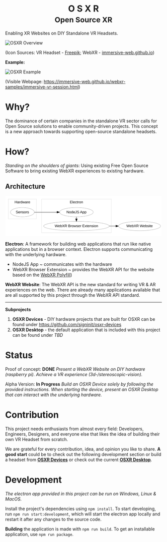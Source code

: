 <h1 align="center"> O S X R  <br>  <small>Open Source XR</small></h1>

Enabling XR Websites on DIY Standalone VR Headsets.

![OSXR Overview](https://i.imgur.com/XKnwLGV.png)

(Icon Sources: VR Headset - <a href="https://www.freepik.com" title="Freepik">Freepik</a>; WebXR - <a href="https://immersive-web.github.io/" title="immersive-web.github.io">immersive-web.github.io</a>)

**Example:**

![OSXR Example](https://i.imgur.com/6iRrQYr.png)

(Visible Webpage: https://immersive-web.github.io/webxr-samples/immersive-vr-session.html)


# Why?

The dominance of certain companies in the standalone VR sector calls for Open Source solutions to enable community-driven projects. This concept is a new approach towards supporting open-source standalone headsets.

# How?

*Standing on the shoulders of giants*: Using existing Free Open Source Software to bring existing WebXR experiences to existing hardware.

## Architecture

![Architecture](images/architecture.svg)

**Electron**: A framework for building web applications that run like native applications but in a browser context. Electron supports communicating with the underlying hardware.

* NodeJS App ~ communicates with the hardware
* WebXR Browser Extension ~ provides the WebXR API for the website based on the [WebXR Polyfill](https://github.com/immersive-web/webxr-polyfill))

**WebXR Website**: The WebXR API is the new standard for writing VR & AR experiences on the web. There are already many applications available that are all supported by this project through the WebXR API standard.

****

**Subprojects**

1. **OSXR Devices** - DIY hardware projects that are built for OSXR can be found under https://github.com/signinit/osxr-devices
2. **OSXR Desktop** - the default application that is included with this project can be found under *TBD*

# Status

Proof of concept: **DONE**
*Present a WebXR Website on DIY hardware (raspberry pi). Achieve a VR experience (3d-/stereoscopic-vision).*

Alpha Version: **In Progress**
*Build an OSXR Device solely by following the provided instructions. When starting the device, present an OSXR Desktop that can interact with the underlying hardware.*

# Contribution

This project needs enthusiasts from almost every field: Developers, Engineers, Designers, and everyone else that likes the idea of building their own VR Headset from scratch.

We are grateful for every contribution, idea, and opinion you like to share. **A good start** could be to check out the following development section or build a headset from [**OSXR Devices**](https://github.com/signinit/osxr-devices) or check out the current [**OSXR Desktop**]().

# Development

*The electron app provided in this project can be run on Windows, Linux & MacOS.*

Install the project's dependencies using `npm install`.
To start developing, run `npm run start:development`, which will start the electron app locally and restart it after any changes to the source code.


**Building** the application is made with `npm run build`. To get an installable application, use `npm run package`.
